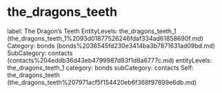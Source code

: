 # the_dragons_teeth

label: The Dragon’s Teeth
EntityLevels: the_dragons_teeth_1 (the_dragons_teeth_1%2093d01877526246fdaf334ad61858690f.md)
Category: bonds (bonds%2036545fd230e3414ba3b7871631ad09bd.md)
SubCategory: contacts (contacts%204eddb36d43eb4799987d83f1d8a6777c.md)
entityLevels: the_dragons_teeth_1
category: bonds
subCategory: contacts
Self: the_dragons_teeth (the_dragons_teeth%207971acf5f154420eb6f368f97899e6db.md)

[](Untitled%207bc4f87ec0d842329920f028c361fff0.md)